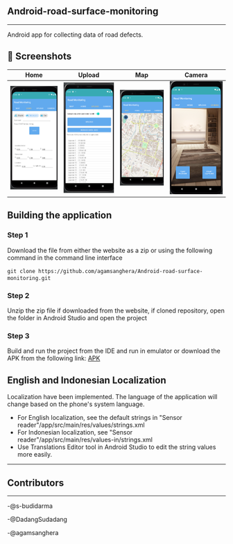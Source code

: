 ## Android-road-surface-monitoring
-----------------------------------
Android app for collecting data of road defects.

## 📱 Screenshots

| Home  | Upload   | Map    | Camera  |
| ------------ | ------------ | ------------ | -------------- |
| ![Home](Pics/AppPreview2.png) | ![Upload](Pics/AppPreview1.png) | ![Map](Pics/AppPreview3.png) | ![Camera](Pics/AppPreview5.png) |

## Building the application
### Step 1
Download the file from either the website as a zip or using the following command in the command line interface

```
git clone https://github.com/agamsanghera/Android-road-surface-monitoring.git
```

### Step 2

Unzip the zip file if downloaded from the website, if cloned repository, open the folder in Android Studio and open the project

### Step 3 

Build and run the project from the IDE and run in emulator or download the APK from the following link: [APK](https://drive.google.com/drive/folders/1ouhAK56A0YEJ7Iil1OGLi11dWuxYqrUu?usp=sharing)

English and Indonesian Localization
-------------------------------------
Localization have been implemented. The language of the application will change based on the phone's system language.
- For English localization, see the default strings in "Sensor reader"/app/src/main/res/values/strings.xml
- For Indonesian localization, see "Sensor reader"/app/src/main/res/values-in/strings.xml
- Use Translations Editor tool in Android Studio to edit the string values more easily.

--------------------------------------

## Contributors
--------------------------------------
-@s-budidarma

-@DadangSudadang

-@agamsanghera
